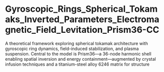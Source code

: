 # Gyroscopic_Rings_Spherical_Tokamaks_Inverted_Parameters_Electromagnetic_Field_Levitation_Prism36-CC
 A theoretical framework exploring spherical tokamak architecture with gyroscopic ring dynamics, field-induced stabilization, and plasma suspension. Central to the model is Prism36—a 36-node harmonic shell enabling spatial inversion and energy containment—augmented by crystal infusion techniques and a titanium-steel alloy 6246 matrix for structure
